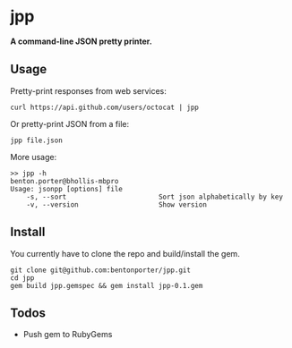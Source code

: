 jpp
===

**A command-line JSON pretty printer.**

Usage
-----

Pretty-print responses from web services:

    curl https://api.github.com/users/octocat | jpp

Or pretty-print JSON from a file:

    jpp file.json
    
More usage:

    >> jpp -h                                                                                                                                    benton.porter@bhollis-mbpro
    Usage: jsonpp [options] file
        -s, --sort                       Sort json alphabetically by key
        -v, --version                    Show version


Install
-------

You currently have to clone the repo and build/install the gem. 

    git clone git@github.com:bentonporter/jpp.git
    cd jpp
    gem build jpp.gemspec && gem install jpp-0.1.gem


Todos
-----
- Push gem to RubyGems



